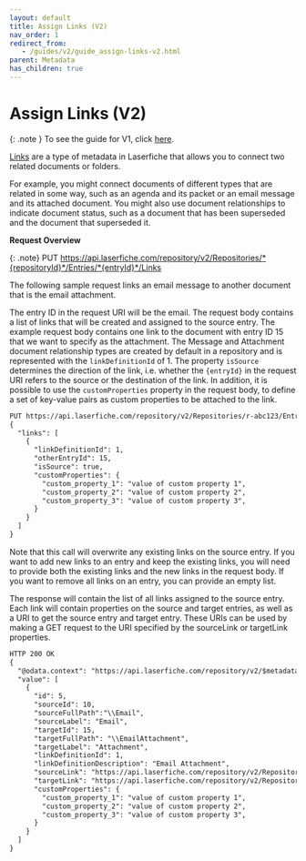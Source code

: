 ```yaml
---
layout: default
title: Assign Links (V2)
nav_order: 1
redirect_from:
   - /guides/v2/guide_assign-links-v2.html
parent: Metadata
has_children: true
---
```

<!--Copyright (c) Laserfiche.
Licensed under the MIT License. See LICENSE in the project root for license information.-->
# Assign Links (V2)

{: .note }
To see the guide for V1, click [here](../guide_assign-links.html).

[Links](https://doc.laserfiche.com/laserfiche.documentation/en-us/Default.htm#Links.htm) are a type of metadata in Laserfiche that allows you to connect two related documents or folders.

For example, you might connect documents of different types that are related in some way, such as an agenda and its packet or an email message and its attached document. You might also use document relationships to indicate document status, such as a document that has been superseded and the document that superseded it.

**Request Overview**

{: .note}
PUT https://api.laserfiche.com/repository/v2/Repositories/*{repositoryId}*/Entries/*{entryId}*/Links

The following sample request links an email message to another document that is the email attachment.

The entry ID in the request URI will be the email. The request body contains a list of links that will be created and assigned to the source entry. The example request body contains one link to the document with entry ID 15 that we want to specify as the attachment. The Message and Attachment document relationship types are created by default in a repository and is represented with the `linkDefinitionId` of 1. The property `isSource` determines the direction of the link, i.e. whether the `{entryId}` in the request URI refers to the source or the destination of the link. In addition, it is possible to use the `customProperties` property in the request body, to define a set of key-value pairs as custom properties to be attached to the link.

```xml
PUT https://api.laserfiche.com/repository/v2/Repositories/r-abc123/Entries/10/Links
{
  "links": [
    {
      "linkDefinitionId": 1,
      "otherEntryId": 15,
      "isSource": true,
      "customProperties": {
        "custom_property_1": "value of custom property 1",
        "custom_property_2": "value of custom property 2",
        "custom_property_3": "value of custom property 3",
      }
    }
  ]
}
```

Note that this call will overwrite any existing links on the source entry. If you want to add new links to an entry and keep the existing links, you will need to provide both the existing links and the new links in the request body. If you want to remove all links on an entry, you can provide an empty list.


The response will contain the list of all links assigned to the source entry. Each link will contain properties on the source and target entries, as well as a URI to get the source entry and target entry. These URIs can be used by making a GET request to the URI specified by the sourceLink or targetLink properties.

```xml
HTTP 200 OK
{
  "@odata.context": "https://api.laserfiche.com/repository/v2/$metadata#Collection(Laserfiche.Repository.Link)",
  "value": [
    {
      "id": 5,
      "sourceId": 10,
      "sourceFullPath":"\\Email",
      "sourceLabel": "Email",
      "targetId": 15,
      "targetFullPath": "\\EmailAttachment",
      "targetLabel": "Attachment",
      "linkDefinitionId": 1,
      "linkDefinitionDescription": "Email Attachment",
      "sourceLink": "https://api.laserfiche.com/repository/v2/Repositories/r-abc123/Entries/10",
      "targetLink": "https://api.laserfiche.com/repository/v2/Repositories/r-abc123/Entries/15",
      "customProperties": {
        "custom_property_1": "value of custom property 1",
        "custom_property_2": "value of custom property 2",
        "custom_property_3": "value of custom property 3",
      }
    }
  ]
}
```